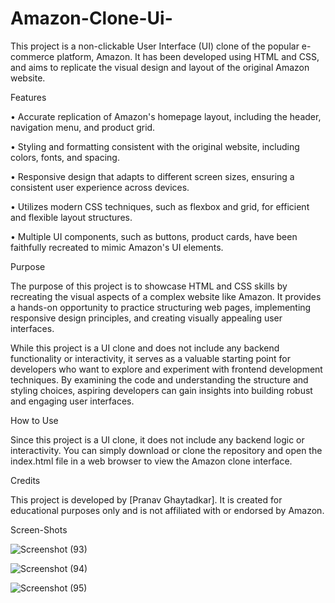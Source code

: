 # Amazon-Clone-Ui-
This project is a non-clickable User Interface (UI) clone of the popular e-commerce platform, Amazon. It has been developed using HTML and CSS, and aims to replicate the visual design and layout of the original Amazon website.

Features

• Accurate replication of Amazon's homepage layout, including the header, navigation menu, and product grid.

• Styling and formatting consistent with the original website, including colors, fonts, and spacing.

• Responsive design that adapts to different screen sizes, ensuring a consistent user experience across devices.

• Utilizes modern CSS techniques, such as flexbox and grid, for efficient and flexible layout structures.

• Multiple UI components, such as buttons,  product cards, have been faithfully recreated to mimic Amazon's UI elements.



Purpose

The purpose of this project is to showcase HTML and CSS skills by recreating the visual aspects of a complex website like Amazon. It provides a hands-on opportunity to practice structuring web pages, implementing responsive design principles, and creating visually appealing user interfaces.

While this project is a UI clone and does not include any backend functionality or interactivity, it serves as a valuable starting point for developers who want to explore and experiment with frontend development techniques. By examining the code and understanding the structure and styling choices, aspiring developers can gain insights into building robust and engaging user interfaces.


How to Use

Since this project is a UI clone, it does not include any backend logic or interactivity. You can simply download or clone the repository and open the index.html file in a web browser to view the Amazon clone interface.


Credits

This project is developed by [Pranav Ghaytadkar]. It is created for educational purposes only and is not affiliated with or endorsed by Amazon.


Screen-Shots

![Screenshot (93)](https://github.com/Pranav6715/Amazon-Clone-Ui-/assets/112382076/993ff2b2-921e-4b09-9a69-72af8e53d888)





![Screenshot (94)](https://github.com/Pranav6715/Amazon-Clone-Ui-/assets/112382076/ad8e6d27-388f-4474-8462-9f1e60578a5c)

![Screenshot (95)](https://github.com/Pranav6715/Amazon-Clone-Ui-/assets/112382076/888e97aa-2fb9-4112-bba3-c1fbb954d0ea)
